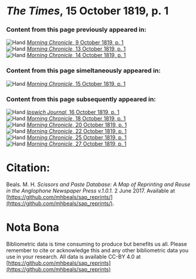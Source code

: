 # *The Times*, 15 October 1819, p. 1  
  
### Content from this page previously appeared in:  
![Hand](http://scissorsandpaste.net/wp-content/uploads/2017/06/smallhandpointer.png) [*Morning Chronicle*, 9 October 1819, p. 1](https://mhbeals.github.io/sap_html/Morning-Chronicle/Morning-Chronicle-9-October-1819-p-1)  
![Hand](http://scissorsandpaste.net/wp-content/uploads/2017/06/smallhandpointer.png) [*Morning Chronicle*, 13 October 1819, p. 1](https://mhbeals.github.io/sap_html/Morning-Chronicle/Morning-Chronicle-13-October-1819-p-1)  
![Hand](http://scissorsandpaste.net/wp-content/uploads/2017/06/smallhandpointer.png) [*Morning Chronicle*, 14 October 1819, p. 1](https://mhbeals.github.io/sap_html/Morning-Chronicle/Morning-Chronicle-14-October-1819-p-1)  
  
### Content from this page simeltaneously appeared in:  
![Hand](http://scissorsandpaste.net/wp-content/uploads/2017/06/smallhandpointer.png) [*Morning Chronicle*, 15 October 1819, p. 1](https://mhbeals.github.io/sap_html/Morning-Chronicle/Morning-Chronicle-15-October-1819-p-1)  
  
### Content from this page subsequently appeared in:  
![Hand](http://scissorsandpaste.net/wp-content/uploads/2017/06/smallhandpointer.png) [*Ipswich Journal*, 16 October 1819, p. 1](https://mhbeals.github.io/sap_html/Ipswich-Journal/Ipswich-Journal-16-October-1819-p-1)  
![Hand](http://scissorsandpaste.net/wp-content/uploads/2017/06/smallhandpointer.png) [*Morning Chronicle*, 18 October 1819, p. 1](https://mhbeals.github.io/sap_html/Morning-Chronicle/Morning-Chronicle-18-October-1819-p-1)  
![Hand](http://scissorsandpaste.net/wp-content/uploads/2017/06/smallhandpointer.png) [*Morning Chronicle*, 20 October 1819, p. 1](https://mhbeals.github.io/sap_html/Morning-Chronicle/Morning-Chronicle-20-October-1819-p-1)  
![Hand](http://scissorsandpaste.net/wp-content/uploads/2017/06/smallhandpointer.png) [*Morning Chronicle*, 22 October 1819, p. 1](https://mhbeals.github.io/sap_html/Morning-Chronicle/Morning-Chronicle-22-October-1819-p-1)  
![Hand](http://scissorsandpaste.net/wp-content/uploads/2017/06/smallhandpointer.png) [*Morning Chronicle*, 25 October 1819, p. 1](https://mhbeals.github.io/sap_html/Morning-Chronicle/Morning-Chronicle-25-October-1819-p-1)  
![Hand](http://scissorsandpaste.net/wp-content/uploads/2017/06/smallhandpointer.png) [*Morning Chronicle*, 27 October 1819, p. 1](https://mhbeals.github.io/sap_html/Morning-Chronicle/Morning-Chronicle-27-October-1819-p-1)  


# Citation: 

Beals. M. H. *Scissors and Paste Database: A Map of Reprinting and Reuse in the Anglophone Newspaper Press v.1.0.1.* 2 June 2017. Available at [https://github.com/mhbeals/sap_reprints/](https://github.com/mhbeals/sap_reprints/). 

# Nota Bona

Bibliometric data is time consuming to produce but benefits us all. Please remember to cite or acknowledge this and any other bibliometric data you use in your research. All data is available CC-BY 4.0 at [https://github.com/mhbeals/sap_reprints](https://github.com/mhbeals/sap_reprints)